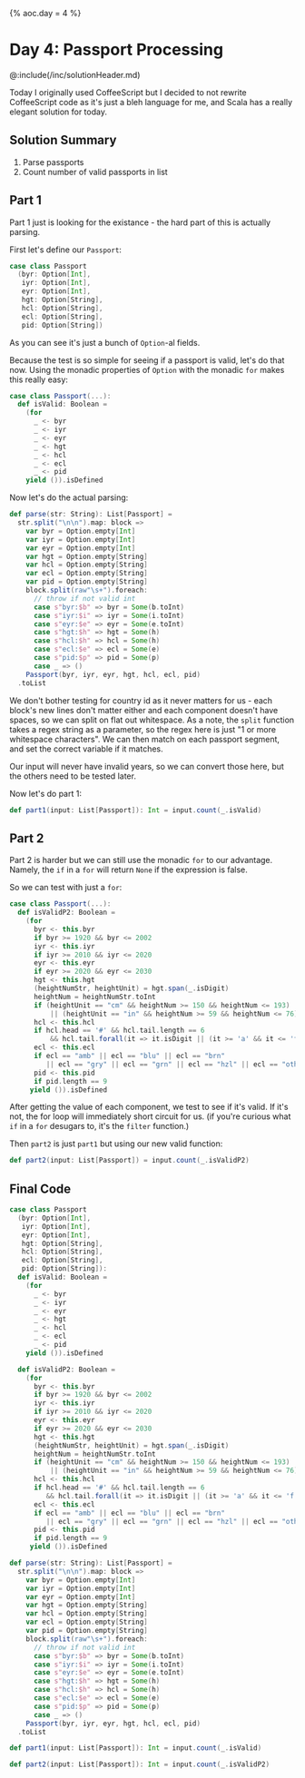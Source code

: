 {%
aoc.day = 4
%}

# Day 4: Passport Processing

@:include(/inc/solutionHeader.md)

Today I originally used CoffeeScript but I decided to not rewrite CoffeeScript code as it's just a bleh language for me,
and Scala has a really elegant solution for today.

## Solution Summary

1. Parse passports
2. Count number of valid passports in list

## Part 1

Part 1 just is looking for the existance - the hard part of this is actually parsing.

First let's define our `Passport`:

```scala 3
case class Passport
  (byr: Option[Int],
   iyr: Option[Int],
   eyr: Option[Int],
   hgt: Option[String],
   hcl: Option[String],
   ecl: Option[String],
   pid: Option[String])
```

As you can see it's just a bunch of `Option`-al fields. 

Because the test is so simple for seeing if a passport is valid, let's do that now.
Using the monadic properties of `Option` with the monadic `for` makes this really easy:

```scala 3
case class Passport(...):
  def isValid: Boolean =
    (for
      _ <- byr
      _ <- iyr
      _ <- eyr
      _ <- hgt
      _ <- hcl
      _ <- ecl
      _ <- pid
    yield ()).isDefined
```

Now let's do the actual parsing:

```scala 3
def parse(str: String): List[Passport] =
  str.split("\n\n").map: block =>
    var byr = Option.empty[Int]
    var iyr = Option.empty[Int]
    var eyr = Option.empty[Int]
    var hgt = Option.empty[String]
    var hcl = Option.empty[String]
    var ecl = Option.empty[String]
    var pid = Option.empty[String]
    block.split(raw"\s+").foreach:
      // throw if not valid int
      case s"byr:$b" => byr = Some(b.toInt)
      case s"iyr:$i" => iyr = Some(i.toInt)
      case s"eyr:$e" => eyr = Some(e.toInt)
      case s"hgt:$h" => hgt = Some(h)
      case s"hcl:$h" => hcl = Some(h)
      case s"ecl:$e" => ecl = Some(e)
      case s"pid:$p" => pid = Some(p)
      case _ => ()
    Passport(byr, iyr, eyr, hgt, hcl, ecl, pid)
  .toList
```

We don't bother testing for country id as it never matters for us - each block's new lines don't matter either and
each component doesn't have spaces, so we can split on flat out whitespace. As a note, the `split` function takes
a regex string as a parameter, so the regex here is just "1 or more whitespace characters". We can then match on each
passport segment, and set the correct variable if it matches.

Our input will never have invalid years, so we can convert those here, but the others need to be tested later.

Now let's do part 1:

```scala 3
def part1(input: List[Passport]): Int = input.count(_.isValid)
```

## Part 2

Part 2 is harder but we can still use the monadic `for` to our advantage. Namely, the `if` in a `for` will return `None` if the expression is false.

So we can test with just a `for`:

```scala 3
case class Passport(...):
  def isValidP2: Boolean =
    (for
      byr <- this.byr
      if byr >= 1920 && byr <= 2002
      iyr <- this.iyr
      if iyr >= 2010 && iyr <= 2020
      eyr <- this.eyr
      if eyr >= 2020 && eyr <= 2030
      hgt <- this.hgt
      (heightNumStr, heightUnit) = hgt.span(_.isDigit)
      heightNum = heightNumStr.toInt
      if (heightUnit == "cm" && heightNum >= 150 && heightNum <= 193)
          || (heightUnit == "in" && heightNum >= 59 && heightNum <= 76)
      hcl <- this.hcl
      if hcl.head == '#' && hcl.tail.length == 6 
          && hcl.tail.forall(it => it.isDigit || (it >= 'a' && it <= 'f'))
      ecl <- this.ecl
      if ecl == "amb" || ecl == "blu" || ecl == "brn" 
         || ecl == "gry" || ecl == "grn" || ecl == "hzl" || ecl == "oth"
      pid <- this.pid
      if pid.length == 9
     yield ()).isDefined
```

After getting the value of each component, we test to see if it's valid. If it's not, the for loop will immediately short circuit for us.
(if you're curious what `if` in a `for` desugars to, it's the `filter` function.)

Then `part2` is just `part1` but using our new valid function:

```scala 3
def part2(input: List[Passport]) = input.count(_.isValidP2)
```

## Final Code

```scala 3
case class Passport
  (byr: Option[Int],
   iyr: Option[Int],
   eyr: Option[Int],
   hgt: Option[String],
   hcl: Option[String],
   ecl: Option[String],
   pid: Option[String]):
  def isValid: Boolean =
    (for
      _ <- byr
      _ <- iyr
      _ <- eyr
      _ <- hgt
      _ <- hcl
      _ <- ecl
      _ <- pid
    yield ()).isDefined

  def isValidP2: Boolean =
    (for
      byr <- this.byr
      if byr >= 1920 && byr <= 2002
      iyr <- this.iyr
      if iyr >= 2010 && iyr <= 2020
      eyr <- this.eyr
      if eyr >= 2020 && eyr <= 2030
      hgt <- this.hgt
      (heightNumStr, heightUnit) = hgt.span(_.isDigit)
      heightNum = heightNumStr.toInt
      if (heightUnit == "cm" && heightNum >= 150 && heightNum <= 193) 
          || (heightUnit == "in" && heightNum >= 59 && heightNum <= 76)
      hcl <- this.hcl
      if hcl.head == '#' && hcl.tail.length == 6 
         && hcl.tail.forall(it => it.isDigit || (it >= 'a' && it <= 'f'))
      ecl <- this.ecl
      if ecl == "amb" || ecl == "blu" || ecl == "brn" 
         || ecl == "gry" || ecl == "grn" || ecl == "hzl" || ecl == "oth"
      pid <- this.pid
      if pid.length == 9
     yield ()).isDefined

def parse(str: String): List[Passport] =
  str.split("\n\n").map: block =>
    var byr = Option.empty[Int]
    var iyr = Option.empty[Int]
    var eyr = Option.empty[Int]
    var hgt = Option.empty[String]
    var hcl = Option.empty[String]
    var ecl = Option.empty[String]
    var pid = Option.empty[String]
    block.split(raw"\s+").foreach:
      // throw if not valid int
      case s"byr:$b" => byr = Some(b.toInt)
      case s"iyr:$i" => iyr = Some(i.toInt)
      case s"eyr:$e" => eyr = Some(e.toInt)
      case s"hgt:$h" => hgt = Some(h)
      case s"hcl:$h" => hcl = Some(h)
      case s"ecl:$e" => ecl = Some(e)
      case s"pid:$p" => pid = Some(p)
      case _ => ()
    Passport(byr, iyr, eyr, hgt, hcl, ecl, pid)
  .toList

def part1(input: List[Passport]): Int = input.count(_.isValid)

def part2(input: List[Passport]): Int = input.count(_.isValidP2)
```
